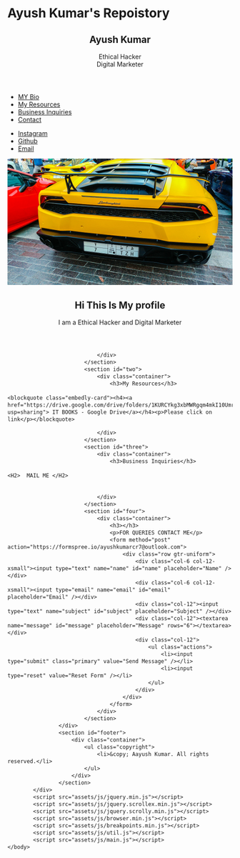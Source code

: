 <html>
	<head>
		<title>Ayush Kumar's Repoistory</title>
    <h1>Ayush Kumar's Repoistory</h1>
		<meta charset="utf-8" />
		<meta name="viewport" content="width=device-width, initial-scale=1, user-scalable=no" />
		<link rel="stylesheet" href="assets/css/main.css" />
	</head>
	<body class="is-preload">
			<section id="header">
				<header>
					<h1 id="logo">Ayush Kumar</h1>
					<p>Ethical Hacker<br />
					Digital Marketer</p>
				</header>
				<nav id="nav">
					<ul>
						<li><a href="#one" class="active">MY Bio</a></li>
						<li><a href="#two">My Resources</a></li>
						<li><a href="#three">Business Inquiries</a></li>
						<li><a href="#four">Contact</a></li>
					</ul>
				</nav>
				<footer>
					<ul class="icons">
						<li><a href="https://www.instagram.com/ayushkumarcr7" class="icon fa-instagram"><span class="label">Instagram</span></a></li>
						<li><a href="https://www.github.com/ayushkumarcr7/" class="icon fa-github"><span class="label">Github</span></a></li>
						<li><a href="mailto:ayushkumarcr7@outlook.com" class="icon fa-envelope"><span class="label">Email</span></a></li>
					</ul>
				</footer>
			</section>
			<div id="wrapper">
					<div id="main">
							<section id="one">
								<div class="image main" data-position="center">
									<img src="images/header.jpeg" alt="" />
								</div>
								<div class="container">
									<header class="major">
										<h2> Hi This Is My profile</h2>
										<p>I am a Ethical Hacker and Digital Marketer</p>
									</header>
									
								</div>
							</section>
							<section id="two">
								<div class="container">
									<h3>My Resources</h3>
                                                                                                                                                                  <blockquote class="embedly-card"><h4><a href="https://drive.google.com/drive/folders/1KURCYkg3xbMWRgqm4mkI10UmrMIolbG0?usp=sharing"> IT BOOKS - Google Drive</a></h4><p>Please click on link</p></blockquote>
<script async src="//cdn.embedly.com/widgets/platform.js" charset="UTF-8"></script>


									
				
								</div>
							</section>
							<section id="three">
								<div class="container">
									<h3>Business Inquiries</h3>
                                                                                                                                                               <H2>  MAIL ME </H2>
									
								
								</div>
							</section>
							<section id="four">
								<div class="container">
									<h3></h3>
									<p>FOR QUERIES CONTACT ME</p>
									<form method="post" action="https://formspree.io/ayushkumarcr7@outlook.com">
										<div class="row gtr-uniform">
											<div class="col-6 col-12-xsmall"><input type="text" name="name" id="name" placeholder="Name" /></div>
											<div class="col-6 col-12-xsmall"><input type="email" name="email" id="email" placeholder="Email" /></div>
											<div class="col-12"><input type="text" name="subject" id="subject" placeholder="Subject" /></div>
											<div class="col-12"><textarea name="message" id="message" placeholder="Message" rows="6"></textarea></div>
											<div class="col-12">
												<ul class="actions">
													<li><input type="submit" class="primary" value="Send Message" /></li>
													<li><input type="reset" value="Reset Form" /></li>
												</ul>
											</div>
										</div>
									</form>
								</div>
							</section>
					</div>
					<section id="footer">
						<div class="container">
							<ul class="copyright">
								<li>&copy; Aayush Kumar. All rights reserved.</li>
							</ul>
						</div>
					</section>
			</div>
			<script src="assets/js/jquery.min.js"></script>
			<script src="assets/js/jquery.scrollex.min.js"></script>
			<script src="assets/js/jquery.scrolly.min.js"></script>
			<script src="assets/js/browser.min.js"></script>
			<script src="assets/js/breakpoints.min.js"></script>
			<script src="assets/js/util.js"></script>
			<script src="assets/js/main.js"></script>
	</body>
</html>
